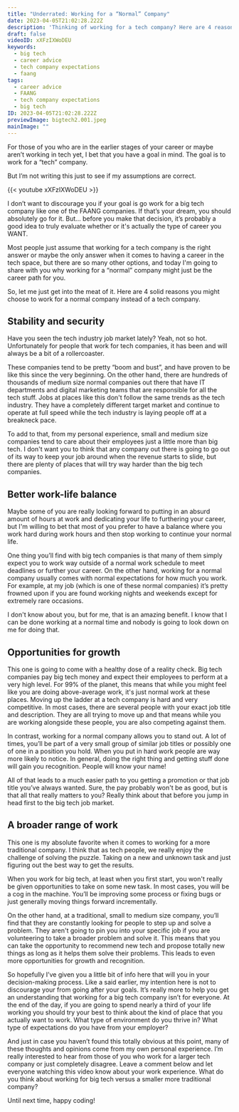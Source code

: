 ```yaml
---
title: "Underrated: Working for a “Normal” Company"
date: 2023-04-05T21:02:28.222Z
description: 'Thinking of working for a tech company? Here are 4 reasons why a "normal" company might be the better career path: stability, work-life balance, growth opportunities, and a broader range of work.'
draft: false
videoID: xXFzIXWoDEU
keywords:
  - big tech
  - career advice
  - tech company expectations
  - faang
tags:
  - career advice
  - FAANG
  - tech company expectations
  - big tech
ID: 2023-04-05T21:02:28.222Z
previewImage: bigtech2.001.jpeg
mainImage: ""
---
```

For those of you who are in the earlier stages of your career or maybe aren’t working in tech yet, I bet that you have a goal in mind. The goal is to work for a “tech” company. 

But I’m not writing this just to see if my assumptions are correct.

{{< youtube xXFzIXWoDEU >}}

I don’t want to discourage you if your goal is go work for a big tech company like one of the FAANG companies. If that’s your dream, you should absolutely go for it. But… before you make that decision, it’s probably a good idea to truly evaluate whether or it's actually the type of career you WANT.

Most people just assume that working for a tech company is the right answer or maybe the only answer when it comes to having a career in the tech space, but there are so many other options, and today I'm going to share with you why working for a “normal” company might just be the career path for you. 

So, let me just get into the meat of it. Here are 4 solid reasons you might choose to work for a normal company instead of a tech company.

## Stability and security
Have you seen the tech industry job market lately? Yeah, not so hot. Unfortunately for people that work for tech companies, it has been and will always be a bit of a rollercoaster. 

These companies tend to be pretty “boom and bust”, and have proven to be like this since the very beginning. On the other hand, there are hundreds of thousands of medium size normal companies out there that have IT departments and digital marketing teams that are responsible for all the tech stuff. Jobs at places like this don't follow the same trends as the tech industry. They have a completely different target market and continue to operate at full speed while the tech industry is laying people off at a breakneck pace. 

To add to that, from my personal experience, small and medium size companies tend to care about their employees just a little more than big tech. I don't want you to think that any company out there is going to go out of its way to keep your job around when the revenue starts to slide, but there are plenty of places that will try way harder than the big tech companies. 

## Better work-life balance

Maybe some of you are really looking forward to putting in an absurd amount of hours at work and dedicating your life to furthering your career, but I'm willing to bet that most of you prefer to have a balance where you work hard during work hours and then stop working to continue your normal life. 

One thing you’ll find with big tech companies is that many of them simply expect you to work way outside of a normal work schedule to meet deadlines or further your career. On the other hand, working for a normal company usually comes with normal expectations for how much you work. For example, at my job (which is one of these normal companies) it’s pretty frowned upon if you are found working nights and weekends except for extremely rare occasions. 

I don't know about you, but for me, that is an amazing benefit. I know that I can be done working at a normal time and nobody is going to look down on me for doing that.

## Opportunities for growth

This one is going to come with a healthy dose of a reality check. Big tech companies pay big tech money and expect their employees to perform at a very high level. For 99% of the planet, this means that while you might feel like you are doing above-average work, it's just normal work at these places. Moving up the ladder at a tech company is hard and very competitive. In most cases, there are several people with your exact job title and description. They are all trying to move up and that means while you are working alongside these people, you are also competing against them. 

In contrast, working for a normal company allows you to stand out. A lot of times, you’ll be part of a very small group of similar job titles or possibly one of one in a position you hold. When you put in hard work people are way more likely to notice. In general, doing the right thing and getting stuff done will gain you recognition. People will know your name!

All of that leads to a much easier path to you getting a promotion or that job title you’ve always wanted. Sure, the pay probably won't be as good, but is that all that really matters to you? Really think about that before you jump in head first to the big tech job market. 

## A broader range of work

This one is my absolute favorite when it comes to working for a more traditional company. I think that as tech people, we really enjoy the challenge of solving the puzzle. Taking on a new and unknown task and just figuring out the best way to get the results. 

When you work for big tech, at least when you first start, you won't really be given opportunities to take on some new task. In most cases, you will be a cog in the machine. You’ll be improving some process or fixing bugs or just generally moving things forward incrementally. 

On the other hand, at a traditional, small to medium size company, you’ll find that they are constantly looking for people to step up and solve a problem. They aren't going to pin you into your specific job if you are volunteering to take a broader problem and solve it. This means that you can take the opportunity to recommend new tech and propose totally new things as long as it helps them solve their problems. This leads to even more opportunities for growth and recognition.

So hopefully I’ve given you a little bit of info here that will you in your decision-making process. Like a said earlier, my intention here is not to discourage your from going after your goals. It’s really more to help you get an understanding that working for a big tech company isn’t for everyone. At the end of the day, if you are going to spend nearly a third of your life working you should try your best to think about the kind of place that you actually want to work. What type of environment do you thrive in? What type of expectations do you have from your employer?

And just in case you haven’t found this totally obvious at this point, many of these thoughts and opinions come from my own personal experience. I’m really interested to hear from those of you who work for a larger tech company or just completely disagree. Leave a comment below and let everyone watching this video know about your work experience. What do you think about working for big tech versus a smaller more traditional company? 

Until next time, happy coding!